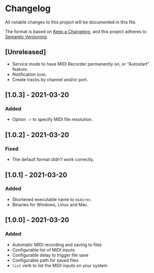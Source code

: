 # Changelog

All notable changes to this project will be documented in this file.

The format is based on [Keep a Changelog](https://keepachangelog.com/en/1.0.0/),
and this project adheres to [Semantic Versioning](https://semver.org/spec/v2.0.0.html).

## [Unreleased]

- Service mode to have MIDI Recorder permanently on, or "Autostart" feature.
- Notification icon.
- Create tracks by channel and/or port.

## [1.0.3] - 2021-03-20

### Added

- Option `-r` to specify MIDI file resolution.

## [1.0.2] - 2021-03-20

### Fixed

- The default format didn't work correctly.

## [1.0.1] - 2021-03-20

### Added

- Shortened executable name to `midirec`.
- Binaries for Windows, Linux and Mac.

## [1.0.0] - 2021-03-20

### Added

- Automatic MIDI recording and saving to files
- Configurable list of MIDI inputs
- Configurable delay to trigger file save
- Configurable path for saved files
- `list` verb to list the MIDI inputs on your system
